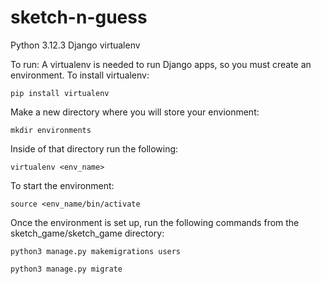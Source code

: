 # sketch-n-guess

Python 3.12.3
Django
virtualenv

To run:
A virtualenv is needed to run Django apps, so you must create an environment.
To install virtualenv:
```
pip install virtualenv
```
Make a new directory where you will store your envionment:
```
mkdir environments
```
Inside of that directory run the following:
```
virtualenv <env_name>
```
To start the environment:
```
source <env_name/bin/activate
```
Once the environment is set up, run the following commands from the sketch_game/sketch_game directory:
```
python3 manage.py makemigrations users
```
```
python3 manage.py migrate
```
